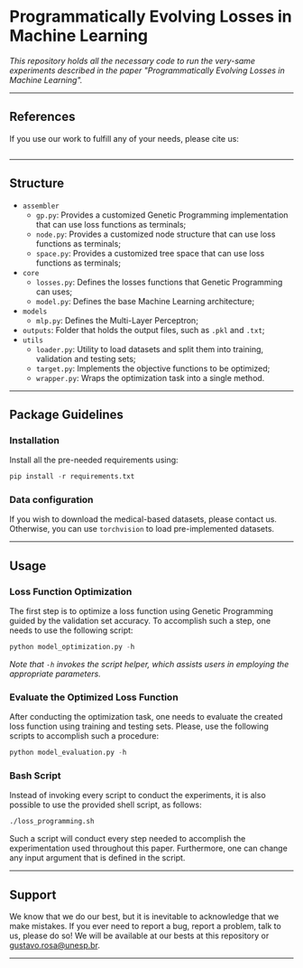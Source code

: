 # Programmatically Evolving Losses in Machine Learning

*This repository holds all the necessary code to run the very-same experiments described in the paper "Programmatically Evolving Losses in Machine Learning".*

---

## References

If you use our work to fulfill any of your needs, please cite us:

```
```

---

## Structure

 * `assembler`
   * `gp.py`: Provides a customized Genetic Programming implementation that can use loss functions as terminals;
   * `node.py`: Provides a customized node structure that can use loss functions as terminals;
   * `space.py`: Provides a customized tree space that can use loss functions as terminals;
 * `core`
   * `losses.py`: Defines the losses functions that Genetic Programming can uses;
   * `model.py`: Defines the base Machine Learning architecture;
 * `models`
   * `mlp.py`: Defines the Multi-Layer Perceptron;
 * `outputs`: Folder that holds the output files, such as `.pkl` and `.txt`;
 * `utils`
   * `loader.py`: Utility to load datasets and split them into training, validation and testing sets;
   * `target.py`: Implements the objective functions to be optimized;
   * `wrapper.py`: Wraps the optimization task into a single method.
   
---

## Package Guidelines

### Installation

Install all the pre-needed requirements using:

```Python
pip install -r requirements.txt
```

### Data configuration

If you wish to download the medical-based datasets, please contact us. Otherwise, you can use `torchvision` to load pre-implemented datasets.

---

## Usage

### Loss Function Optimization

The first step is to optimize a loss function using Genetic Programming guided by the validation set accuracy. To accomplish such a step, one needs to use the following script:

```Python
python model_optimization.py -h
```

*Note that `-h` invokes the script helper, which assists users in employing the appropriate parameters.*

### Evaluate the Optimized Loss Function

After conducting the optimization task, one needs to evaluate the created loss function using training and testing sets. Please, use the following scripts to accomplish such a procedure:

```Python
python model_evaluation.py -h
```

### Bash Script

Instead of invoking every script to conduct the experiments, it is also possible to use the provided shell script, as follows:

```Bash
./loss_programming.sh
```

Such a script will conduct every step needed to accomplish the experimentation used throughout this paper. Furthermore, one can change any input argument that is defined in the script.

---

## Support

We know that we do our best, but it is inevitable to acknowledge that we make mistakes. If you ever need to report a bug, report a problem, talk to us, please do so! We will be available at our bests at this repository or gustavo.rosa@unesp.br.

---
